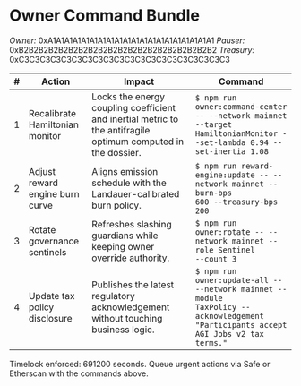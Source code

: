 # Owner Command Bundle

*Owner:* 0xA1A1A1A1A1A1A1A1A1A1A1A1A1A1A1A1A1A1A1A1
*Pauser:* 0xB2B2B2B2B2B2B2B2B2B2B2B2B2B2B2B2B2B2B2B2
*Treasury:* 0xC3C3C3C3C3C3C3C3C3C3C3C3C3C3C3C3C3C3C3C3

| # | Action | Impact | Command |
| --- | --- | --- | --- |
| 1 | Recalibrate Hamiltonian monitor | Locks the energy coupling coefficient and inertial metric to the antifragile optimum computed in the dossier. | <code>$ npm run owner:command-center -- --network mainnet --target HamiltonianMonitor --set-lambda 0.94 --set-inertia 1.08</code> |
| 2 | Adjust reward engine burn curve | Aligns emission schedule with the Landauer-calibrated burn policy. | <code>$ npm run reward-engine:update -- --network mainnet --burn-bps 600 --treasury-bps 200</code> |
| 3 | Rotate governance sentinels | Refreshes slashing guardians while keeping owner override authority. | <code>$ npm run owner:rotate -- --network mainnet --role Sentinel --count 3</code> |
| 4 | Update tax policy disclosure | Publishes the latest regulatory acknowledgement without touching business logic. | <code>$ npm run owner:update-all -- --network mainnet --module TaxPolicy --acknowledgement "Participants accept AGI Jobs v2 tax terms."</code> |

Timelock enforced: 691200 seconds. Queue urgent actions via Safe or Etherscan with the commands above.